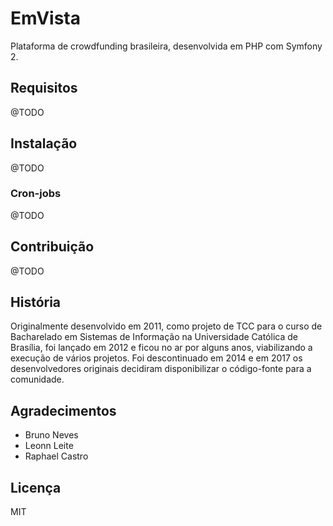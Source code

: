 # EmVista

Plataforma de crowdfunding brasileira, desenvolvida em PHP com Symfony 2.

## Requisitos

@TODO

## Instalação

@TODO

### Cron-jobs

@TODO

## Contribuição

@TODO

## História

Originalmente desenvolvido em 2011, como projeto de TCC para o curso de Bacharelado em Sistemas de Informação na Universidade Católica de Brasília, foi lançado em 2012 e ficou no ar por alguns anos, viabilizando a execução de vários projetos. Foi descontinuado em 2014 e em 2017 os desenvolvedores originais decidiram disponibilizar o código-fonte para a comunidade.

## Agradecimentos

 - Bruno Neves 
 - Leonn Leite
 - Raphael Castro

## Licença

MIT